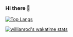 ### Hi there 👋

[![Top Langs](https://github-readme-stats.vercel.app/api/top-langs/?username=akkadhim)](https://github.com/anuraghazra/github-readme-stats)

[![willianrod's wakatime stats](https://github-readme-stats.vercel.app/api/wakatime?username=akkadhim)](https://github.com/anuraghazra/github-readme-stats)
